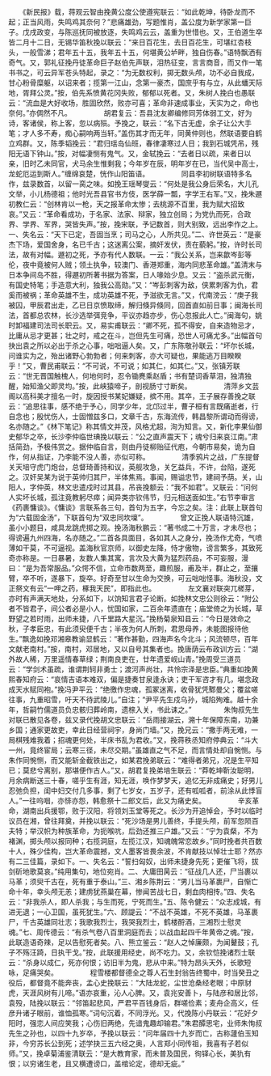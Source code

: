 <!-- { "loadSidebar": true } -->
　　《新民报》载，蒋观云智由挽黄公度公使遵宪联云：“如此乾坤，待卧龙而不起；正当风雨，失鸣鸡其奈何？”悲痛雄劲，写题惟肖，盖公度为新学家第一巨子。戊戌政变，与陈巡抚同被放逐，失鸣鸡云云，盖重为世惜也。又，王伯道生卒皆二月十二日，无锡华笛秋挽以联云：“来日百花生，去日百花生，可堪红杏枝头，一般雪涕；君年五十五，我年五十五，何堪黄公垆畔，独自伤春。”语特飘洒有奇气。又，郭礼征挽丹徒革命巨子赵伯先声联，泪热征变，言言商音，而又作一笔书书之，可云异军苍头特起，录之：“为无数权利，掷无数头颅，功不必自我成，甘心粉骨糜躯，以诏来者；揽第一江山，念第一豪杰，国庶乎有与立，从此蟠天际地，胥拜公灵。”按，伯先系愤黄花冈失败，郁郁以死者。又，朱树人挽白也愚联云：“流血是大好收场，胜固欣然，败亦可喜；革命非速成事业，天实为之，命也奈何。”亦倜然不凡。
　　
　　胡君复云：吾县沈友卿编修同芳体弱工文，好为诗，客诸侯，称上客，忽以病殒。予挽之，联云：“名下古无虚，余子让公大手笔；才人多不寿，痴心嗣响两当轩。”盖伤其才而无年，同黄仲则也，然联语要自鹤立鸡群。又，陈季韬挽云：“君归瑶岛仙班，春律凄寒过人日；我到石城凭吊，残阳无语下钟山。”按，对幅凄恻有鬼气。又，金轼挽云：“去者日以疏，来者日以亲，旧时乙未同官，犬马余生惟剩我；今年岁在辰，明年岁在已，当代吴中高士，龙蛇厄运到斯人。”缠绵哀楚，恍作山阳笛语。
　　
　　同县李初树联语特多名作，兹录数首，以留一脔之味。如挽王瑶琴燮云：“何处是我公身后荣名，大儿孔文举，小儿杨德祖；他时光吾县官书方伎，医学薛一瓢，字学王右军。”又，挽朱遯初教仁云：“创林肯以一枪，天之报革命太惨；去桃源不百里，我为赋大招致哀。”又云：“革命看成功，于名家、法家、辩家，独立创局；为党仇而死，合政界、学界、军界，哭皆失声。”按，挽宋联，予记数首，则大别致，远出李作之上。一、失名云：“天下已定，吾固当烹；司马之心，人所共见。”二、许世英云：“是豪杰下场，爱国舍身，名已千古；这迷离公案，摘奸发伏，责在藐躬。”按，许时长司法，故有对幅。遯初之死，予亦有代人数联。一云：“我公关系，岂来歙岑彭等伦，夜中竟被何人贼；领土执争，较澳门、香港郑重，海内同悲革命雄。”盖清末与日本争间岛不胜，得遯初所著书据为答案，日人喙始少息。又云：“盗杀武元衡，有国史特笔；手造意大利，独我公高勋。”又：“岑彭刺客为敌，侠累刺客为仇，君奚而被祸；革命英雄不生，成功英雄不死，予滋欲无言。”又，代南滂云：“庚子我被囚，甲辰君出走，乙已日京愤取缔，解归倏异倏同，回首直如前日事；闽海长司法，首都总农林，长沙选举弭竞争，平议亦趋亦步，伤心忽报此人亡。”闽海句，姚时卸福建司法司长职云。又，易实甫联云：“卿不死，孤不得安，自来造物忌才，比庸从忌才更甚；壮之时，戒之在斗，岂但先生可痛，恐世人可痛尤多。”出幅首句抉出袁之所以必出于杀之心事，咄咄逼人矣。又，广东陈敬孙联云：“坏尔长城，问谁实为之，殆出诸野心勃勃者；何来刺客，亦大可疑也，果能逃万目睽睽乎！”又，曹民甫联云：“不可说，不可说；如其仁，如其仁。”又，张镇芳联云：“世无晋国触槐人，何地何时，忍令锄麂乘赵盾；书有楚词香草泪，独清独醒，始知渔父即灵均。”按，此峡猿啼子，剖视肠寸寸断矣。
　　
　　清萍乡文芸阁以高科美才擅名一时，旋因授书某妃嫌疑，摈不用。其卒，王子展存善挽之联云：“追思往事，感不绝于予心，同学少年，北邙过半，曹子桓有言既痛逝者，行自念也；殷忧伤人，士固憎兹多口，文章千古，东海流传，韩昌黎所谓动而得谤，名亦随之。”《林下笔记》称其情文并茂，风格尤超，洵为知言。又，新化李果仙御史郁华之卒，长沙李仲临世琠挽以联云：“公之直声震天下；魂兮归来哀江南。”肃括简劲，予极伟赏之。据仲临自言，则由丹徒柳贻征代庖，今朝市易矣，诡为自作，何从指证，乃李能不没人善，亦似可称。
　　
　　清季鸦片之战，广东提督关天培守虎门炮台，总督琦善持和议，英舰攻急，关乞益兵，不许，台陷，遂死之。汉奸吴某为说于英帅归其尸，半体焦焉。事闻，赐谥忠节，建祠予荫。关，山阳人，字仲英，林文忠遣戍时过其县，吊丧挽额云：“我不如君”。又联云：“问何人实坏长城，孤注竟教躬尽瘁；闻异类亦钦伟节，归元相送面如生。”右节李审言《药裹慵谈》。《慵谈》言联系各三句，首句为五字，今忘之矣。注：此联上联首句为“六载固金汤”，下联首句为“双忠同坎壈”。
　　
　　曾文正挽人联语特沉雄，虽小小题目，咸具龙跳虎掷之观。挽汤海秋鹏云：“著书成二十万言，才未尽也；得谤遍九州四海，名亦随之。”二首各具面目，各如其人之身分，挽汤作尤奇，气喷薄如干莫，不可逼视。盖海秋官京师，以御史左降，恃才傲物，谤言繁多，其致死奇亦称是。一日暴暑，友数人集其寓，言次及大黄为猛烈药品，不可妄服，漫曰：“是为吾常服品。”众愕不信，立命市数两至，趣煎服，甫及半，群止之，至攘臂，卒不听，遂暴下，旋卒。好奇至甘以生命为交换，可云咄咄怪事。海秋没，文正祭文有云“一呷之药，椓我天民”，即指此也。
　　
　　左文襄对联突兀槎芽，亦时有声满天地处，分系如下，以饷知言君子论断。如挽林文忠公则徐云：“附公者不皆君子，间公者必是小人，忧国如家，二百余年遗直在；庙堂倚之为长城，草野望之若时雨，出师未捷，八千里路大星沉。”挽杨菊泉知县云：“今日是效命之秋，子孝臣忠，有此须臾便千古；半夜为何人所刺，君恩母养，未能图报待他生。”飘逸如挽邓湘皋教谕显鹤云：“著作甚勤，四海声名今北斗；风流顿尽，百年文献老南村。”按，南村，邓居地，又以自号其集者也。挽唐荫云布政训方云：“湖外故人稀，万里遥情春草绿；荆南良吏在，廿年遗爱岘山青。”挽周受三道员云：“学剑术虽疏，谁谓荆轲非勇士；渡河声尚壮，共怜宗泽是忠臣。”典重如挽黄熙春知府云：“哀情吉语本难双，偏是捷奏甘泉逢永诀；吏干军咨才有几，堪念政成天水赋同袍。”挽冯尹平云：“绝徼作忠魂，孤冢迷离，收骨犹凭鄹曼父；覆盆嗟往事，九重昭雪，吁天不待武陵儿。”自注；“尹平先生戍乌孙，城陷殉难。越十余年，哲嗣竹儒道员负忠骸归葬岭南，遗榇入关，书此诔之。”
　　
　　朱恂叔先生对联已散见各卷，兹又录代挽胡文忠联云：“岳雨接湖云，溯十年保障东南，功兼乡国；通家更故吏，幸此日经营祠宇，身尚门墙。”又，挽兄云：“撒手两无难，一局棋残难我着；招魂更何处，半床书乱为君收。”又，挽蒋秩丞知府停典云：“斗大一州，竟终宦局；云寒三径，未尽交期。”虽雄直之气不足，而言情处却自惋恻。与朱作同惋恻，而又能斩金截铁出之，如某君挽弟联云：“难得者弟兄，况是生平知已；莫悲兮离别，那堪便作古人。”又，胡君复挽弟培生联云：“莽乾坤靳汝聪明，月余病断送三十春，嗟乎生有涯，知无涯，唤作梦梦天，追忆无非成痛史；好男儿忍弛负担，闺中妇交付几多事，剩了七岁女，五岁子，还有呱呱者，前涂从此悸盲人。”一往呜咽，亦悱亦怨，韩愈祭十二郎文后，此又为痛史矣。
　　
　　辛亥革命，湖南出兵援鄂，败于汉阳，将领刘玉堂等死之。长沙为开追悼会，予时以临时议员在湘，曾往拜奠，并挽以联云：“死沙场是男儿善终，手提头颅，前军忽陨百夫特；举汉帜为种族革命，为扼喉吭，后劲还推三户雄。”又云：“宁为袁粲，不为褚渊，掷头颅以报同种；右揽洞庭，左揽江汉，知魂魄常恋故乡。”同时挽者共百数十人，殊少佳构，岂大革命震撼，文人墨客皆畏余波，不肯献技以悼壮士耶？然亦有二三佳篇，录如下。一、失名云：“誓扫匈奴，出师未捷身先死；更催飞将，拔剑斫地歌莫哀。”纯用集句，地位宛肖。二、大庸田昺云：“征战几人还，尸当裹以马革；须臾千古在，死有重于泰山。”三、湘乡陈荆云：“男儿当马革裹尸，自惭亡命十年，幸头颅无恙；建虏犹燕巢在幕，惨闻苦战七日，剩血肉相抟。”四、失名云：“非我杀人，即人杀我；与生而死，宁死而生。”五、陈令健云：“众志成城，有进无退；一心卫国，虽死犹生。”六、顾諟云：“不战不英雄，不死不英雄，马革裹尸，千古英雄同壮志；我歌我烈士，我哭我烈士，鹤楼酹酒，三湘烈士慰灵魂。”七、周传德云：“有杀气卷八百里洞庭而去；以战血起四千年黄帝之魂。”按，此联造语奇辣，足以告慰死者矣。八、熊立鉴云：“赵人之悼廉颇，为闻鼙鼓；孔子不殇汪踦，日执干戈。”按，此联援用经史，尚不吃力。又，余钦恺挽诸烈士联云：“杀身以成仁，死亦何恨；访旧半为鬼，悲从中来。”特为昂头天外，长歌短咏，足痛哭矣。
　　
　　程雪楼都督德全之尊人石生封翁告终蜀中，时当癸丑之役后，都督竟不能奔丧，孟心史挽联云：“大陆龙蛇，尘世沧桑经老眼；中原豺虎，天涯风树有儿啼。”语亦哀重，沁人心脾。又，袁兆安善卜，与陆彦和居比邻，袁殁，陆挽以联云：“邻笛起悲风，严君平百钱身后，群嗟俭素；麦舟企高义，任彦升诸子眼前，谁恤孤寒。”词句沉着，不同浮光。又，代挽陈小丹联云：“花好夕阳时，强恋人间应笑我；心伤旧两绝，先谙鬼趣却输君。”朱君醰思宅，业师朱恂叔先生之孙也，以四十九岁卒，予挽以联云：“问年届四十九岁而亡，古称蘧伯玉知非，今穷苏长公到死；述学抉三五六经之奥，人言郑小同传祖，我喜有子若似师。”又，挽卓菊浦鉴清联云：“是大教育家，而未普及国民，徇铎心长，美犰有恨；以穷诸生老，且又横遭谤口，盖棺论定，德却无疵。”
　　
